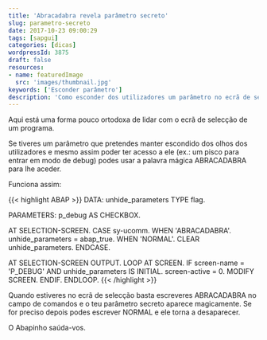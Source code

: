 ```yaml
---
title: 'Abracadabra revela parâmetro secreto'
slug: parametro-secreto
date: 2017-10-23 09:00:29
tags: [sapgui]
categories: [dicas]
wordpressId: 3875
draft: false
resources:
- name: featuredImage
  src: 'images/thumbnail.jpg'
keywords: ['Esconder parâmetro']
description: 'Como esconder dos utilizadores um parâmetro no ecrã de selecção e mesmo assim ter acesso a ele através de uma palavra mágica.'
---
```

Aqui está uma forma pouco ortodoxa de lidar com o ecrã de selecção de um programa.

Se tiveres um parâmetro que pretendes manter escondido dos olhos dos utilizadores e mesmo assim poder ter acesso a ele (ex.: um pisco para entrar em modo de debug) podes usar a palavra mágica ABRACADABRA para lhe aceder.

Funciona assim:


{{< highlight ABAP >}}
DATA: unhide_parameters TYPE flag.

PARAMETERS: p_debug AS CHECKBOX.

AT SELECTION-SCREEN.
  CASE sy-ucomm.
    WHEN 'ABRACADABRA'.
      unhide_parameters = abap_true.
    WHEN 'NORMAL'.
      CLEAR unhide_parameters.
  ENDCASE.

AT SELECTION-SCREEN OUTPUT.
  LOOP AT SCREEN.
    IF screen-name = 'P_DEBUG' AND unhide_parameters IS INITIAL.
      screen-active = 0.
      MODIFY SCREEN.
    ENDIF.
  ENDLOOP.
{{< /highlight >}}

Quando estiveres no ecrã de selecção basta escreveres ABRACADABRA no campo de comandos e o teu parâmetro secreto aparece magicamente. Se for preciso depois podes escrever NORMAL e ele torna a desaparecer.

O Abapinho saúda-vos.
